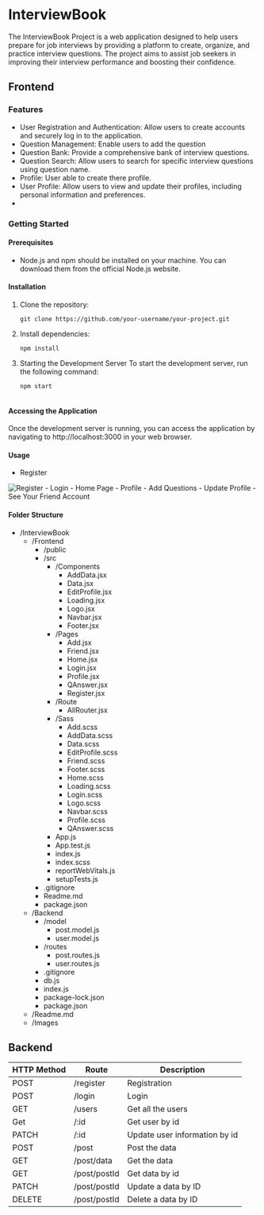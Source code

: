 # InterviewBook

The InterviewBook Project is a web application designed to help users prepare for job interviews by providing a platform to create, organize, and practice interview questions. The project aims to assist job seekers in improving their interview performance and boosting their confidence.

## Frontend

### Features
- User Registration and Authentication: Allow users to create accounts and securely log in to the application.
- Question Management: Enable users to add the question
- Question Bank: Provide a comprehensive bank of interview questions.
- Question Search: Allow users to search for specific interview questions using question name.
- Profile: User able to create there profile.
- User Profile: Allow users to view and update their profiles, including personal information and preferences.
- 
### Getting Started
#### Prerequisites
- Node.js and npm should be installed on your machine. You can download them from the official Node.js website.
#### Installation
1. Clone the repository:

   ```shell
   git clone https://github.com/your-username/your-project.git
   
2. Install dependencies:
  
   ```shell
   npm install
   
3. Starting the Development Server
To start the development server, run the following command:

   ```shell
   npm start
  
#### Accessing the Application
Once the development server is running, you can access the application by navigating to http://localhost:3000 in your web browser.  

#### Usage
- Register
<img src='./Images/Register.png' alt="Register">
- Login
- Home Page
- Profile
- Add Questions
- Update Profile
- See Your Friend Account

#### Folder Structure
- /InterviewBook
  - /Frontend
     - /public
     - /src
        - /Components
          - AddData.jsx
          - Data.jsx
          - EditProfile.jsx
          - Loading.jsx
          - Logo.jsx
          - Navbar.jsx
          - Footer.jsx
        - /Pages
           - Add.jsx
           - Friend.jsx
           - Home.jsx
           - Login.jsx
           - Profile.jsx
           - QAnswer.jsx
           - Register.jsx
        - /Route
          - AllRouter.jsx
        - /Sass
          - Add.scss
          - AddData.scss
          - Data.scss
          - EditProfile.scss
          - Friend.scss
          - Footer.scss
          - Home.scss
          - Loading.scss
          - Login.scss
          - Logo.scss
          - Navbar.scss
          - Profile.scss
          - QAnswer.scss
        - App.js
        - App.test.js
        - index.js
        - index.scss
        - reportWebVitals.js
        - setupTests.js
     - .gitignore
     - Readme.md
     - package.json
  - /Backend
    - /model
      - post.model.js
      - user.model.js
    - /routes
      - post.routes.js
      - user.routes.js
    - .gitignore
    - db.js
    - index.js
    - package-lock.json
    - package.json
  - /Readme.md
  - /Images


## Backend
| HTTP Method | Route               | Description                   |
|-------------|---------------------|-------------------------------|
| POST        | /register           | Registration                  |
| POST        | /login              | Login                         |
| GET         | /users              | Get all the users             |
| Get         | /:id                | Get user by id                |
| PATCH       | /:id                | Update user information by id |
| POST        | /post               | Post the data                 |
| GET         | /post/data          | Get the data                  |
| GET         | /post/postId        | Get data by id                |
| PATCH       | /post/postId        | Update a data by ID           |
| DELETE      | /post/postId        | Delete a data by ID           |


